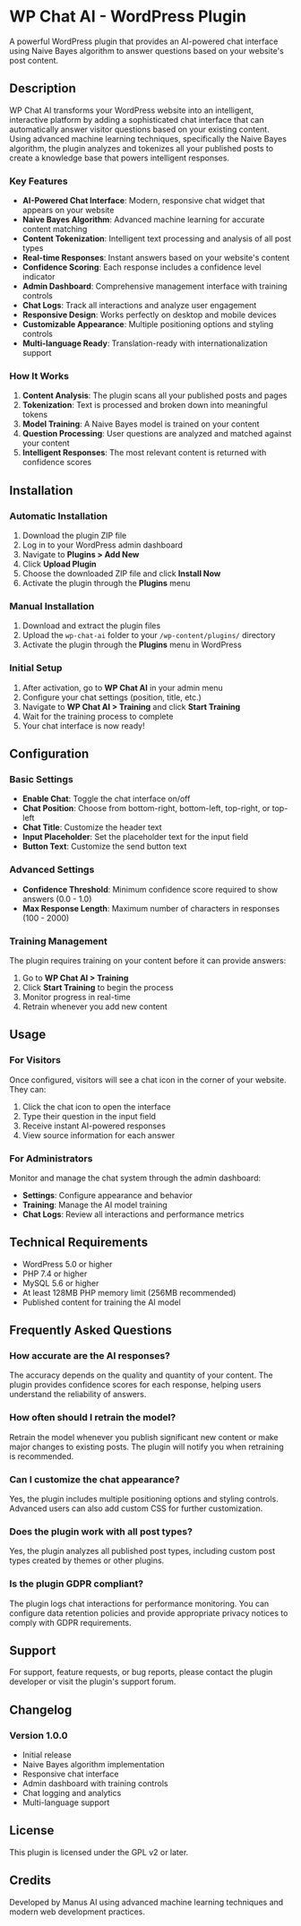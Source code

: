 # WP Chat AI - WordPress Plugin

A powerful WordPress plugin that provides an AI-powered chat interface using Naive Bayes algorithm to answer questions based on your website's post content.

## Description

WP Chat AI transforms your WordPress website into an intelligent, interactive platform by adding a sophisticated chat interface that can automatically answer visitor questions based on your existing content. Using advanced machine learning techniques, specifically the Naive Bayes algorithm, the plugin analyzes and tokenizes all your published posts to create a knowledge base that powers intelligent responses.

### Key Features

- **AI-Powered Chat Interface**: Modern, responsive chat widget that appears on your website
- **Naive Bayes Algorithm**: Advanced machine learning for accurate content matching
- **Content Tokenization**: Intelligent text processing and analysis of all post types
- **Real-time Responses**: Instant answers based on your website's content
- **Confidence Scoring**: Each response includes a confidence level indicator
- **Admin Dashboard**: Comprehensive management interface with training controls
- **Chat Logs**: Track all interactions and analyze user engagement
- **Responsive Design**: Works perfectly on desktop and mobile devices
- **Customizable Appearance**: Multiple positioning options and styling controls
- **Multi-language Ready**: Translation-ready with internationalization support

### How It Works

1. **Content Analysis**: The plugin scans all your published posts and pages
2. **Tokenization**: Text is processed and broken down into meaningful tokens
3. **Model Training**: A Naive Bayes model is trained on your content
4. **Question Processing**: User questions are analyzed and matched against your content
5. **Intelligent Responses**: The most relevant content is returned with confidence scores

## Installation

### Automatic Installation

1. Download the plugin ZIP file
2. Log in to your WordPress admin dashboard
3. Navigate to **Plugins > Add New**
4. Click **Upload Plugin**
5. Choose the downloaded ZIP file and click **Install Now**
6. Activate the plugin through the **Plugins** menu

### Manual Installation

1. Download and extract the plugin files
2. Upload the `wp-chat-ai` folder to your `/wp-content/plugins/` directory
3. Activate the plugin through the **Plugins** menu in WordPress

### Initial Setup

1. After activation, go to **WP Chat AI** in your admin menu
2. Configure your chat settings (position, title, etc.)
3. Navigate to **WP Chat AI > Training** and click **Start Training**
4. Wait for the training process to complete
5. Your chat interface is now ready!

## Configuration

### Basic Settings

- **Enable Chat**: Toggle the chat interface on/off
- **Chat Position**: Choose from bottom-right, bottom-left, top-right, or top-left
- **Chat Title**: Customize the header text
- **Input Placeholder**: Set the placeholder text for the input field
- **Button Text**: Customize the send button text

### Advanced Settings

- **Confidence Threshold**: Minimum confidence score required to show answers (0.0 - 1.0)
- **Max Response Length**: Maximum number of characters in responses (100 - 2000)

### Training Management

The plugin requires training on your content before it can provide answers:

1. Go to **WP Chat AI > Training**
2. Click **Start Training** to begin the process
3. Monitor progress in real-time
4. Retrain whenever you add new content

## Usage

### For Visitors

Once configured, visitors will see a chat icon in the corner of your website. They can:

1. Click the chat icon to open the interface
2. Type their question in the input field
3. Receive instant AI-powered responses
4. View source information for each answer

### For Administrators

Monitor and manage the chat system through the admin dashboard:

- **Settings**: Configure appearance and behavior
- **Training**: Manage the AI model training
- **Chat Logs**: Review all interactions and performance metrics

## Technical Requirements

- WordPress 5.0 or higher
- PHP 7.4 or higher
- MySQL 5.6 or higher
- At least 128MB PHP memory limit (256MB recommended)
- Published content for training the AI model

## Frequently Asked Questions

### How accurate are the AI responses?

The accuracy depends on the quality and quantity of your content. The plugin provides confidence scores for each response, helping users understand the reliability of answers.

### How often should I retrain the model?

Retrain the model whenever you publish significant new content or make major changes to existing posts. The plugin will notify you when retraining is recommended.

### Can I customize the chat appearance?

Yes, the plugin includes multiple positioning options and styling controls. Advanced users can also add custom CSS for further customization.

### Does the plugin work with all post types?

Yes, the plugin analyzes all published post types, including custom post types created by themes or other plugins.

### Is the plugin GDPR compliant?

The plugin logs chat interactions for performance monitoring. You can configure data retention policies and provide appropriate privacy notices to comply with GDPR requirements.

## Support

For support, feature requests, or bug reports, please contact the plugin developer or visit the plugin's support forum.

## Changelog

### Version 1.0.0
- Initial release
- Naive Bayes algorithm implementation
- Responsive chat interface
- Admin dashboard with training controls
- Chat logging and analytics
- Multi-language support

## License

This plugin is licensed under the GPL v2 or later.

## Credits

Developed by Manus AI using advanced machine learning techniques and modern web development practices.

